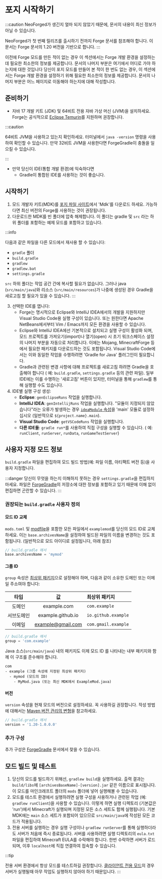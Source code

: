# 포지 시작하기

:::caution
NeoForged가 생긴지 얼마 되지 않았기 때문에, 문서의 내용이 최신 정보가 아닐 수 있습니다.

NeoForged가 첫 번째 릴리즈를 출시하기 전까지 Forge 문서를 참조해야 합니다. 이 문서는 Forge 문서의 1.20 버전을 기반으로 합니다.
:::

이전에 Forge 모드를 만든 적이 없는 경우 이 섹션에서는 Forge 개발 환경을 설정하는 데 필요한 최소한의 정보를 제공합니다. 문서의 나머지 부분은 여기에서 어디로 가야 하는지에 대한 것입니다
당신이 포지 모드를 만들어 본 적이 한 번도 없는 경우, 이 섹션에서는 Forge 개발 환경을 설정하기 위해 필요한 최소한의 정보를 제공합니다.
문서의 나머지 부분은 어느 페이지로 이동해야 하는지에 대해 작성합니다.

## 준비하기

- 자바 17 개발 키트 (JDK) 및 64비트 전용 자바 가상 머신 (JVM)을 설치하세요. Forge는 공식적으로 [Eclipse Temurin][jdk]를 지원하며 권장합니다.

:::caution

64비트 JVM을 사용하고 있는지 확인하세요.
터미널에서 `java -version` 명령을 사용하여 확인할 수 있습니다.
만약 32비트 JVM을 사용한다면 ForgeGradle이 충돌을 일으킬 수 있습니다.

:::

- 만약 당신이 IDE(통합 개발 환경)에 익숙하다면
    - Gradle이 통합된 IDE를 사용하는 것이 좋습니다.

## 시작하기

1. 모드 개발자 키트(MDK)를 [포지 파일 사이트][files]에서 'Mdk'를 다운로드 하세요.
   가능하다면 최신 버전의 Forge를 사용하는 것이 권장됩니다.
2. 다운로드한 MDK를 빈 폴더에 압축 해제합니다. 이 폴더는 gradle 및 `src` 라는 하위 폴더를 포함하는 예제 모드를 포함하고 있습니다.

:::info

다음과 같은 파일을 다른 모드에서 재사용 할 수 있습니다:

- `gradle` 폴더
- `build.gradle`
- `gradlew`
- `gradlew.bat`
- `settings.gradle`

`src` 하위 폴더는 작업 공간 간에 복사할 필요가 없습니다. 그러나 java (`src/main/java`)와 리소스 (`src/main/resources`)가 나중에 생성된 경우 Gradle을 새로고침 할
필요가 있을 수 있습니다.
:::

3. 선택한 IDE를 엽니다:
    - Forge는 명시적으로 Eclipse와 IntelliJ IDEA에서의 개발을 지원하지만 Visual Studio Code용 실행 구성이 있습니다.
      또는 원한다면 Apache NetBeans에서부터 Vim / Emacs까지 모든 환경을 사용할 수 있습니다.
    - Eclipse와 IntelliJ IDEA에선 기본적으로 설치되고 실행 구성이 활성화 되며, 모드 프로젝트를 가져오기(import)나 열기(open) 시 초기 워크스페이스 설정의 나머지 부분을 자동으로
      처리합니다.
      이에는 Mojang, MinecraftForge 등에서 필요한 패키지를 다운로드하는 것도 포함됩니다. Visual Studio Code에서는 이와 동일한 작업을 수행하려면 'Gradle for Java'
      플러그인이 필요합니다.
    - Gradle과 관련된 변경 사항에 대해 프로젝트를 새로고침 하려면 Gradle을 호출해야 합니다 (
      예: `build.gradle`, `settings.gradle` 등의 관련 파일). 일부 IDE에는 이를 수행하는 '새로고침' 버튼이 있지만, 터미널을 통해 `gradlew`를 통해 실행할 수도
      있습니다.
4. IDE별 실행 구성 생성:
    - **Eclipse**: `genEclipseRuns` 작업을 실행합니다.
    - **IntelliJ IDEA**: `genIntellijRuns` 작업을 실행합니다. "모듈이 지정되지 않았습니다"라는 오류가 발생하는 경우
      [`ideaModule` 속성][config]을 'main' 모듈로 설정하십시오 (일반적으로 `${project.name}.main`).
    - **Visual Studio Code**: `getVSCodeRuns` 작업을 실행합니다.
    - **다른 IDE들**: `gradle run*`를 사용하여 직접 구성을 실행할 수 있습니다. (
      예: `runClient`, `runServer`, `runData`, `runGameTestServer`)

## 사용자 지정 모드 정보

`build.gradle` 파일을 편집하여 모드 빌드 방법(예: 파일 이름, 아티팩트 버전 등)을 사용자 지정합니다.

:::danger
당신이 무엇을 하는지 이해하지 못하는 경우 `settings.gradle`을 편집하지 마세요.
파일은 [ForgeGradle]의 저장소에 대한 정보를 포함하고 있기 때문에 이해 없이 편집하면 곤란할 수 있습니다.
:::

### 권장되는 `build.gradle` 사용자 정의

#### 모드 ID 교체

`mods.toml` 및 [modfile][modfiles]을 포함한 모든 파일에서 `examplemod`를 당신의 모드 ID로 교체하세요.
이는 `base.archivesName`을 설정하여 빌드된 파일의 이름을 변경하는 것도 포함됩니다. (일반적으로 모드 아이디로 설정됩니다, 아래 참조)

```gradle
// build.gradle 에서
base.archivesName = 'mymod'
```

#### 그룹 ID

`group` 속성은 [최상위 패키지][packaging]으로 설정해야 하며, 다음과 같이 소유한 도메인 또는 이메일 주소여야 합니다:

|  타입   |         값         | 최상위 패키지             |
|:-----:|:-----------------:|:--------------------|
|  도메인  |    example.com    | `com.example`       |
| 서브도메인 | example.github.io | `io.github.example` |
|  이메일  | example@gmail.com | `com.gmail.example` |

```gradle
// build.gradle 에서
group = 'com.example'
```

Java 소스(`src/main/java`) 내의 패키지도 이제 모드 ID 를 나타내는 내부 패키지와 함께 이 구조를 준수해야 합니다.

```text
com
- example (그룹 속성에 지정된 최상위 패키지)
  - mymod (모드의 ID)
    - MyMod.java (또는 최신 MDK에서 ExampleMod.java)
```

#### 버전

`version` 속성을 현재 모드의 버전으로 설정하세요. 꼭 사용하길 권장합니다. 작성 방법에 대해서는 [Maven 버전 관리의 변형][mvnver]을 참고하세요.

```gradle
// build.gradle 에서
version = '1.20-1.0.0.0'
```

### 추가 구성

추가 구성은 [ForgeGradle] 문서에서 찾을 수 있습니다.

## 모드 빌드 및 테스트

1. 당신의 모드를 빌드하기 위해선, `gradlew build`을 실행하세요. 출력 결과는 `build/libs`에 `[archivesBaseName]-[version].jar` 같은 이름으로 표시됩니다.
   이 모드를 마인크래프트 폴더의 `mods` 폴더에 넣어 실행해볼 수 있습니다.
1. 모드를 테스트 환경에서 실행하려면 실행 구성을 사용하거나 관련된 작업 (예: `gradlew runClient`)을 사용할 수 있습니다.
   이렇게 하면 실행 디렉토리 (기본값은 'run')에서 Minecraft가 실행되며 지정된 모든 소스 세트도 함께 실행됩니다.
   기본 MDK에는 `main` 소스 세트가 포함되어 있으므로 `src/main/java`에 작성된 모든 코드가 적용됩니다.
1. 전용 서버를 실행하는 경우 실행 구성이나 `gradlew runServer`를 통해 실행하더라도 서버가 처음에 즉시 종료됩니다.
   서버를 사용하려면 실행 디렉토리의 `eula.txt` 파일을 편집하여 Minecraft EULA를 수락해야 합니다.
   한번 수락하면 서버가 로드되며, 이후 `localhost`에 직접 연결하여 접속할 수 있습니다.

:::tip

전용 서버 환경에서 항상 모드를 테스트하길 권장합니다.
[클라이언트 전용 모드][client]의 경우 서버가 실행될때 아무 작업도 실행하지 않아야 하기 때문입니다.
:::

[jdk]: https://adoptium.net/temurin/releases?version=17 "Eclipse Temurin 17 Prebuilt Binaries"
[ForgeGradle]: https://docs.neoforged.net/neogradle/docs/
[files]: https://files.minecraftforge.net "포지 파일 배포 사이트"
[config]: https://docs.neoforged.net/neogradle/docs/configuration/runs
[modfiles]: ./modfiles.md
[packaging]: ./structuring.md#packaging
[mvnver]: ./versioning.md
[client]: ../concepts/sides.md#writing-one-sided-mods
